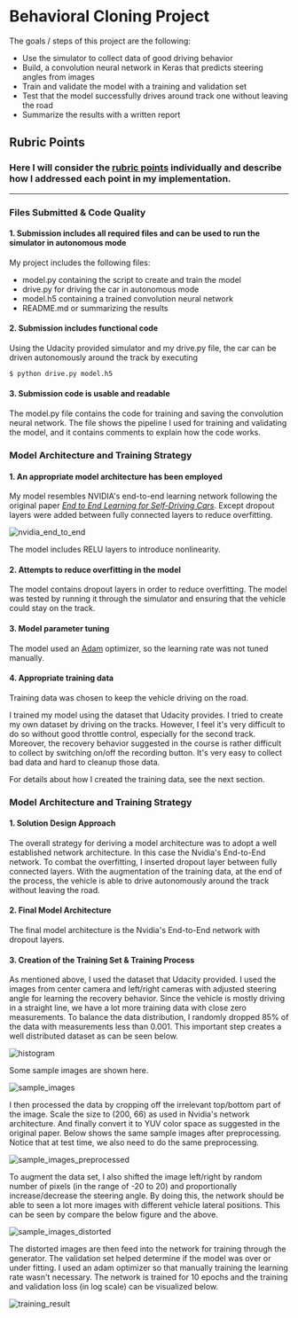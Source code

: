 # Behavioral Cloning Project

The goals / steps of this project are the following:
* Use the simulator to collect data of good driving behavior
* Build, a convolution neural network in Keras that predicts steering angles from images
* Train and validate the model with a training and validation set
* Test that the model successfully drives around track one without leaving the road
* Summarize the results with a written report


[//]: # (Image References)

[image1]: ./examples/placeholder.png "Model Visualization"
[image2]: ./examples/placeholder.png "Grayscaling"
[image3]: ./examples/placeholder_small.png "Recovery Image"
[image4]: ./examples/placeholder_small.png "Recovery Image"
[image5]: ./examples/placeholder_small.png "Recovery Image"
[image6]: ./examples/placeholder_small.png "Normal Image"
[image7]: ./examples/placeholder_small.png "Flipped Image"

## Rubric Points
### Here I will consider the [rubric points](https://review.udacity.com/#!/rubrics/432/view) individually and describe how I addressed each point in my implementation.  

---
### Files Submitted & Code Quality

#### 1. Submission includes all required files and can be used to run the simulator in autonomous mode

My project includes the following files:
* model.py containing the script to create and train the model
* drive.py for driving the car in autonomous mode
* model.h5 containing a trained convolution neural network
* README.md or summarizing the results

#### 2. Submission includes functional code
Using the Udacity provided simulator and my drive.py file, the car can be driven autonomously around the track by executing
```sh
$ python drive.py model.h5
```

#### 3. Submission code is usable and readable

The model.py file contains the code for training and saving the convolution neural network. The file shows the pipeline I used for training and validating the model, and it contains comments to explain how the code works.

### Model Architecture and Training Strategy

#### 1. An appropriate model architecture has been employed

My model resembles NVIDIA's end-to-end learning network following the original paper [*End to End Learning for Self-Driving Cars*](https://arxiv.org/abs/1604.07316). Except dropout layers were added between fully connected layers to reduce overfitting.

![nvidia_end_to_end](./nvidia-architecture.png)

The model includes RELU layers to introduce nonlinearity.

#### 2. Attempts to reduce overfitting in the model

The model contains dropout layers in order to reduce overfitting. The model was tested by running it through the simulator and ensuring that the vehicle could stay on the track.

#### 3. Model parameter tuning

The model used an [Adam](https://arxiv.org/abs/1412.6980) optimizer, so the learning rate was not tuned manually.

#### 4. Appropriate training data

Training data was chosen to keep the vehicle driving on the road.

I trained my model using the dataset that Udacity provides. I tried to create my own dataset by driving on the tracks. However, I feel it's very difficult to do so without good throttle control, especially for the second track. Moreover, the recovery behavior suggested in the course is rather difficult to collect by switching on/off the recording button. It's very easy to collect bad data and hard to cleanup those data.

For details about how I created the training data, see the next section.

### Model Architecture and Training Strategy

#### 1. Solution Design Approach

The overall strategy for deriving a model architecture was to adopt a well established network architecture. In this case the Nvidia's End-to-End network. To combat the overfitting, I inserted dropout layer between fully connected layers. With the augmentation of the training data, at the end of the process, the vehicle is able to drive autonomously around the track without leaving the road.

#### 2. Final Model Architecture

The final model architecture is the Nvidia's End-to-End network with dropout layers.

#### 3. Creation of the Training Set & Training Process

As mentioned above, I used the dataset that Udacity provided. I used the images from center camera and left/right cameras with adjusted steering angle for learning the recovery behavior. Since the vehicle is mostly driving in a straight line, we have a lot more training data with close zero measurements. To balance the data distribution, I randomly dropped 85% of the data with measurements less than 0.001. This important step creates a well distributed dataset as can be seen below.

![histogram](./histogram.jpg)

Some sample images are shown here.

![sample_images](./sample_images.jpg)

I then processed the data by cropping off the irrelevant top/bottom part of the image. Scale the size to (200, 66) as used in Nvidia's network architecture. And finally convert it to YUV color space as suggested in the original paper. Below shows the same sample images after preprocessing. Notice that at test time, we also need to do the same preprocessing.

![sample_images_preprocessed](./sample_images_preprocessed.jpg)

To augment the data set, I also shifted the image left/right by random number of pixels (in the range of -20 to 20) and proportionally increase/decrease the steering angle. By doing this, the network should be able to seen a lot more images with different vehicle lateral positions. This can be seen by compare the below figure and the above.

![sample_images_distorted](./sample_images_distorted.jpg)

The distorted images are then feed into the network for training through the generator. The validation set helped determine if the model was over or under fitting. I used an adam optimizer so that manually training the learning rate wasn't necessary. The network is trained for 10 epochs and the training and validation loss (in log scale) can be visualized below.

![training_result](./training_result.png)
